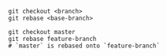 ```shell
git checkout <branch>
git rebase <base-branch>
```

```shell
git checkout master
git rebase feature-branch
# `master` is rebased onto `feature-branch`
```
